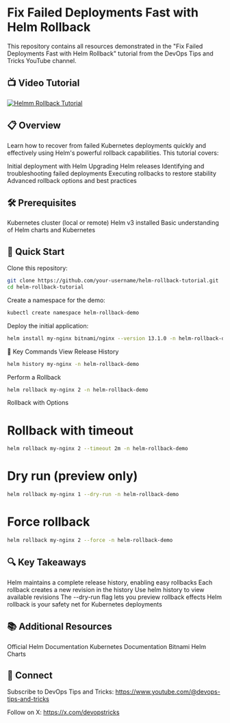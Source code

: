 # Fix Failed Deployments Fast with Helm Rollback

This repository contains all resources demonstrated in the "Fix Failed Deployments Fast with Helm Rollback" tutorial from the DevOps Tips and Tricks YouTube channel.

## 📺 Video Tutorial

[![Helmm Rollback Tutorial](https://img.youtube.com/vi/tx9MDV6in9g/0.jpg)](https://youtu.be/tx9MDV6in9g?si=-l2D8m1Rp-ePS_Y1) 

## 📋 Overview
Learn how to recover from failed Kubernetes deployments quickly and effectively using Helm's powerful rollback capabilities. This tutorial covers:

Initial deployment with Helm
Upgrading Helm releases
Identifying and troubleshooting failed deployments
Executing rollbacks to restore stability
Advanced rollback options and best practices

## 🛠️ Prerequisites

Kubernetes cluster (local or remote)
Helm v3 installed
Basic understanding of Helm charts and Kubernetes

## 🚀 Quick Start

Clone this repository:
```bash
git clone https://github.com/your-username/helm-rollback-tutorial.git
cd helm-rollback-tutorial
```
Create a namespace for the demo:
```bash
kubectl create namespace helm-rollback-demo
```
Deploy the initial application:
```bash
helm install my-nginx bitnami/nginx --version 13.1.0 -n helm-rollback-demo
```
📝 Key Commands
View Release History
```bash
helm history my-nginx -n helm-rollback-demo
```
Perform a Rollback
```bash
helm rollback my-nginx 2 -n helm-rollback-demo
```
Rollback with Options
# Rollback with timeout
```bash
helm rollback my-nginx 2 --timeout 2m -n helm-rollback-demo
```

# Dry run (preview only)
```bash
helm rollback my-nginx 1 --dry-run -n helm-rollback-demo
```
# Force rollback
```bash
helm rollback my-nginx 2 --force -n helm-rollback-demo
```

## 🔍 Key Takeaways

Helm maintains a complete release history, enabling easy rollbacks
Each rollback creates a new revision in the history
Use helm history to view available revisions
The --dry-run flag lets you preview rollback effects
Helm rollback is your safety net for Kubernetes deployments

## 📚 Additional Resources

Official Helm Documentation
Kubernetes Documentation
Bitnami Helm Charts

## 🔗 Connect

Subscribe to DevOps Tips and Tricks: https://www.youtube.com/@devops-tips-and-tricks

Follow on X: https://x.com/devopstricks

